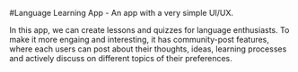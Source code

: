 #Language Learning App - An app with a very simple UI/UX.

In this app, we can create lessons and quizzes for language enthusiasts. 
To make it more engaing and interesting, it has community-post features,
where each users can post about their thoughts, ideas, learning processes and 
actively discuss on different topics of their preferences.
